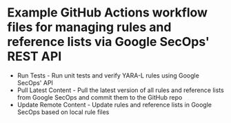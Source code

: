 # Example GitHub Actions workflow files for managing rules and reference lists via Google SecOps' REST API

* Run Tests - Run unit tests and verify YARA-L rules using Google SecOps' API
* Pull Latest Content - Pull the latest version of all rules and reference lists from Google SecOps and commit them to the GitHub repo
* Update Remote Content - Update rules and reference lists in Google SecOps based on local rule files
